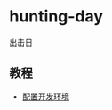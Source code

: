 # hunting-day

出击日



## 教程

-  [配置开发环境](https://github.com/wyrover/hunting-day/blob/master/tutorial/01.md)
